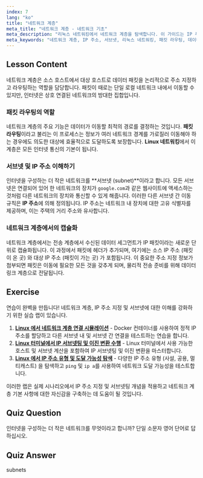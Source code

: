 ```yaml
---
index: 7
lang: "ko"
title: "네트워크 계층"
meta_title: "네트워크 계층 - 네트워크 기초"
meta_description: "리눅스 네트워킹에서 네트워크 계층을 탐색합니다. 이 가이드는 IP 주소와 서브넷이 네트워크 간 데이터 전송을 위한 패킷 라우팅을 어떻게 활성화하는지 설명합니다."
meta_keywords: "네트워크 계층, IP 주소, 서브넷, 리눅스 네트워킹, 패킷 라우팅, 데이터 전송, OSI 모델, IP 패킷"
---
```


## Lesson Content

네트워크 계층은 소스 호스트에서 대상 호스트로 데이터 패킷을 논리적으로 주소 지정하고 라우팅하는 역할을 담당합니다. 패킷이 때로는 단일 로컬 네트워크 내에서 이동할 수 있지만, 인터넷은 상호 연결된 네트워크의 방대한 집합입니다.

### 패킷 라우팅의 역할

네트워크 계층의 주요 기능은 데이터가 이동할 최적의 경로를 결정하는 것입니다. **패킷 라우팅**이라고 불리는 이 프로세스는 정보가 여러 네트워크 경계를 가로질러 이동해야 하는 경우에도 의도한 대상에 효율적으로 도달하도록 보장합니다. **Linux 네트워킹**에서 이 계층은 모든 인터넷 통신의 기본이 됩니다.

### 서브넷 및 IP 주소 이해하기

인터넷을 구성하는 더 작은 네트워크를 **서브넷 (subnet)**이라고 합니다. 모든 서브넷은 연결되어 있어 한 네트워크의 장치가 `google.com`과 같은 웹사이트에 액세스하는 것처럼 다른 네트워크의 장치와 통신할 수 있게 해줍니다. 이러한 다른 서브넷 간 이동 규칙은 **IP 주소**에 의해 정의됩니다. IP 주소는 네트워크 내 장치에 대한 고유 식별자를 제공하며, 이는 주택의 거리 주소와 유사합니다.

### 네트워크 계층에서의 캡슐화

네트워크 계층에서는 전송 계층에서 수신된 데이터 세그먼트가 IP 패킷이라는 새로운 단위로 캡슐화됩니다. 이 과정에서 패킷에 헤더가 추가되며, 여기에는 소스 IP 주소 (패킷이 온 곳) 와 대상 IP 주소 (패킷이 가는 곳) 가 포함됩니다. 이 중요한 주소 지정 정보가 첨부되면 패킷은 이동에 필요한 모든 것을 갖추게 되며, 물리적 전송 준비를 위해 데이터 링크 계층으로 전달됩니다.

## Exercise

연습이 완벽을 만듭니다! 네트워크 계층, IP 주소 지정 및 서브넷에 대한 이해를 강화하기 위한 실습 랩이 있습니다.

1. **[Linux 에서 네트워크 계층 연결 시뮬레이션](https://labex.io/ko/labs/comptia-simulate-network-layer-connectivity-in-linux-592752)** - Docker 컨테이너를 사용하여 정적 IP 주소를 할당하고 다른 서브넷 내 및 서브넷 간 연결을 테스트하는 연습을 합니다.
2. **[Linux 터미널에서 IP 서브넷팅 및 이진 변환 수행](https://labex.io/ko/labs/comptia-perform-ip-subnetting-and-binary-conversion-in-the-linux-terminal-592782)** - Linux 터미널에서 사용 가능한 호스트 및 서브넷 계산을 포함하여 IP 서브넷팅 및 이진 변환을 마스터합니다.
3. **[Linux 에서 IP 주소 유형 및 도달 가능성 탐색](https://labex.io/ko/labs/comptia-explore-ip-address-types-and-reachability-in-linux-592780)** - 다양한 IP 주소 유형 (사설, 공용, 멀티캐스트) 을 탐색하고 `ping` 및 `ip a`를 사용하여 네트워크 도달 가능성을 테스트합니다.

이러한 랩은 실제 시나리오에서 IP 주소 지정 및 서브넷팅 개념을 적용하고 네트워크 계층 기본 사항에 대한 자신감을 구축하는 데 도움이 될 것입니다.

## Quiz Question

인터넷을 구성하는 더 작은 네트워크를 무엇이라고 합니까? 단일 소문자 영어 단어로 답하십시오.

## Quiz Answer

subnets
